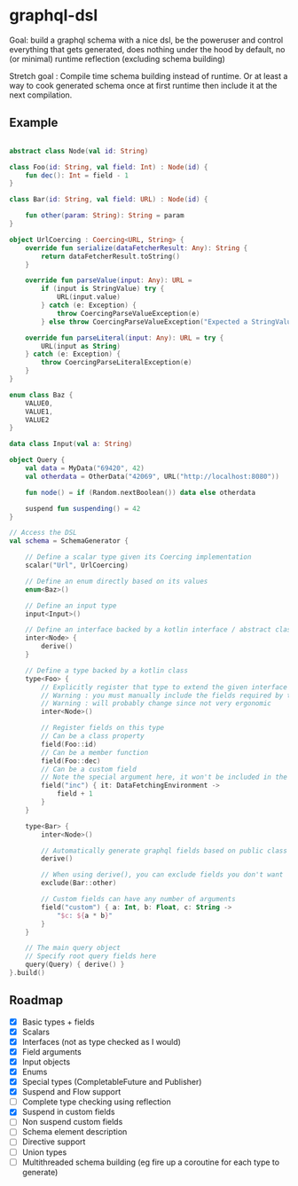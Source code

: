 # graphql-dsl

Goal: build a graphql schema with a nice dsl, be the poweruser and control everything that gets generated, does nothing
under the hood by default, no (or minimal) runtime reflection (excluding schema building)

Stretch goal : Compile time schema building instead of runtime. Or at least a way to cook generated schema once at first
runtime then include it at the next compilation.

## Example

```kotlin

abstract class Node(val id: String)

class Foo(id: String, val field: Int) : Node(id) {
    fun dec(): Int = field - 1
}

class Bar(id: String, val field: URL) : Node(id) {

    fun other(param: String): String = param
}

object UrlCoercing : Coercing<URL, String> {
    override fun serialize(dataFetcherResult: Any): String {
        return dataFetcherResult.toString()
    }

    override fun parseValue(input: Any): URL =
        if (input is StringValue) try {
            URL(input.value)
        } catch (e: Exception) {
            throw CoercingParseValueException(e)
        } else throw CoercingParseValueException("Expected a StringValue for Url")

    override fun parseLiteral(input: Any): URL = try {
        URL(input as String)
    } catch (e: Exception) {
        throw CoercingParseLiteralException(e)
    }
}

enum class Baz {
    VALUE0,
    VALUE1,
    VALUE2
}

data class Input(val a: String)

object Query {
    val data = MyData("69420", 42)
    val otherdata = OtherData("42069", URL("http://localhost:8080"))

    fun node() = if (Random.nextBoolean()) data else otherdata

    suspend fun suspending() = 42
}

// Access the DSL
val schema = SchemaGenerator {

    // Define a scalar type given its Coercing implementation
    scalar("Url", UrlCoercing)

    // Define an enum directly based on its values
    enum<Baz>()

    // Define an input type
    input<Input>()

    // Define an interface backed by a kotlin interface / abstract class / sealed class
    inter<Node> {
        derive()
    }

    // Define a type backed by a kotlin class
    type<Foo> {
        // Explicitly register that type to extend the given interface
        // Warning : you must manually include the fields required by the interface or use derive()
        // Warning : will probably change since not very ergonomic
        inter<Node>()

        // Register fields on this type
        // Can be a class property
        field(Foo::id)
        // Can be a member function
        field(Foo::dec)
        // Can be a custom field
        // Note the special argument here, it won't be included in the schema
        field("inc") { it: DataFetchingEnvironment ->
            field + 1
        }
    }

    type<Bar> {
        inter<Node>()

        // Automatically generate graphql fields based on public class properties and functions
        derive()

        // When using derive(), you can exclude fields you don't want
        exclude(Bar::other)

        // Custom fields can have any number of arguments
        field("custom") { a: Int, b: Float, c: String ->
            "$c: ${a * b}"
        }
    }

    // The main query object
    // Specify root query fields here
    query(Query) { derive() }
}.build()
```

## Roadmap

- [x] Basic types + fields
- [x] Scalars
- [x] Interfaces (not as type checked as I would)
- [x] Field arguments
- [x] Input objects
- [x] Enums
- [x] Special types (CompletableFuture and Publisher)
- [x] Suspend and Flow support
- [ ] Complete type checking using reflection
- [x] Suspend in custom fields
- [ ] Non suspend custom fields
- [ ] Schema element description
- [ ] Directive support
- [ ] Union types
- [ ] Multithreaded schema building (eg fire up a coroutine for each type to generate)
